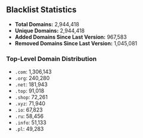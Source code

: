 ## Blacklist Statistics

- **Total Domains:** 2,944,418
- **Unique Domains:** 2,944,418
- **Added Domains Since Last Version:** 967,583
- **Removed Domains Since Last Version:** 1,045,081

### Top-Level Domain Distribution

-  `.com`: 1,306,143
-  `.org`: 240,280
-  `.net`: 181,943
-  `.top`: 91,018
-  `.shop`: 72,261
-  `.xyz`: 71,940
-  `.io`: 67,823
-  `.ru`: 58,456
-  `.info`: 51,133
-  `.pl`: 49,283
